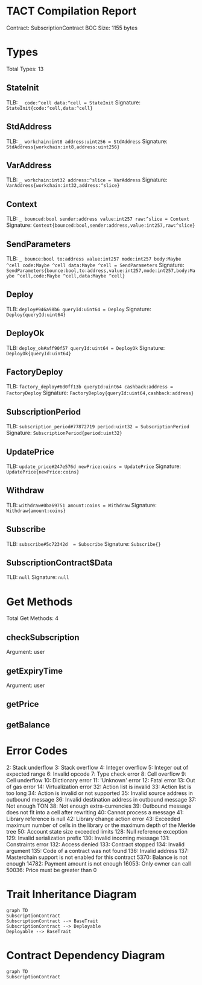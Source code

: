 # TACT Compilation Report
Contract: SubscriptionContract
BOC Size: 1155 bytes

# Types
Total Types: 13

## StateInit
TLB: `_ code:^cell data:^cell = StateInit`
Signature: `StateInit{code:^cell,data:^cell}`

## StdAddress
TLB: `_ workchain:int8 address:uint256 = StdAddress`
Signature: `StdAddress{workchain:int8,address:uint256}`

## VarAddress
TLB: `_ workchain:int32 address:^slice = VarAddress`
Signature: `VarAddress{workchain:int32,address:^slice}`

## Context
TLB: `_ bounced:bool sender:address value:int257 raw:^slice = Context`
Signature: `Context{bounced:bool,sender:address,value:int257,raw:^slice}`

## SendParameters
TLB: `_ bounce:bool to:address value:int257 mode:int257 body:Maybe ^cell code:Maybe ^cell data:Maybe ^cell = SendParameters`
Signature: `SendParameters{bounce:bool,to:address,value:int257,mode:int257,body:Maybe ^cell,code:Maybe ^cell,data:Maybe ^cell}`

## Deploy
TLB: `deploy#946a98b6 queryId:uint64 = Deploy`
Signature: `Deploy{queryId:uint64}`

## DeployOk
TLB: `deploy_ok#aff90f57 queryId:uint64 = DeployOk`
Signature: `DeployOk{queryId:uint64}`

## FactoryDeploy
TLB: `factory_deploy#6d0ff13b queryId:uint64 cashback:address = FactoryDeploy`
Signature: `FactoryDeploy{queryId:uint64,cashback:address}`

## SubscriptionPeriod
TLB: `subscription_period#77872719 period:uint32 = SubscriptionPeriod`
Signature: `SubscriptionPeriod{period:uint32}`

## UpdatePrice
TLB: `update_price#247e576d newPrice:coins = UpdatePrice`
Signature: `UpdatePrice{newPrice:coins}`

## Withdraw
TLB: `withdraw#0ba69751 amount:coins = Withdraw`
Signature: `Withdraw{amount:coins}`

## Subscribe
TLB: `subscribe#5c72342d  = Subscribe`
Signature: `Subscribe{}`

## SubscriptionContract$Data
TLB: `null`
Signature: `null`

# Get Methods
Total Get Methods: 4

## checkSubscription
Argument: user

## getExpiryTime
Argument: user

## getPrice

## getBalance

# Error Codes
2: Stack underflow
3: Stack overflow
4: Integer overflow
5: Integer out of expected range
6: Invalid opcode
7: Type check error
8: Cell overflow
9: Cell underflow
10: Dictionary error
11: 'Unknown' error
12: Fatal error
13: Out of gas error
14: Virtualization error
32: Action list is invalid
33: Action list is too long
34: Action is invalid or not supported
35: Invalid source address in outbound message
36: Invalid destination address in outbound message
37: Not enough TON
38: Not enough extra-currencies
39: Outbound message does not fit into a cell after rewriting
40: Cannot process a message
41: Library reference is null
42: Library change action error
43: Exceeded maximum number of cells in the library or the maximum depth of the Merkle tree
50: Account state size exceeded limits
128: Null reference exception
129: Invalid serialization prefix
130: Invalid incoming message
131: Constraints error
132: Access denied
133: Contract stopped
134: Invalid argument
135: Code of a contract was not found
136: Invalid address
137: Masterchain support is not enabled for this contract
5370: Balance is not enough
14782: Payment amount is not enough
16053: Only owner can call
50036: Price must be greater than 0

# Trait Inheritance Diagram

```mermaid
graph TD
SubscriptionContract
SubscriptionContract --> BaseTrait
SubscriptionContract --> Deployable
Deployable --> BaseTrait
```

# Contract Dependency Diagram

```mermaid
graph TD
SubscriptionContract
```